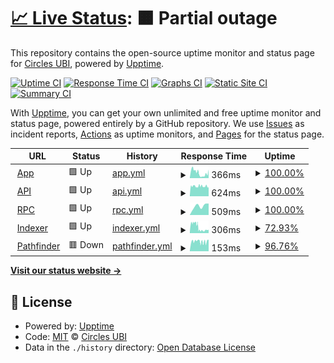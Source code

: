 # [📈 Live Status](https://status.circlesubi.id): <!--live status--> **🟧 Partial outage**

This repository contains the open-source uptime monitor and status page for [Circles UBI](https://joincircles.net), powered by [Upptime](https://github.com/upptime/upptime).

[![Uptime CI](https://github.com/CirclesUBI/status/workflows/Uptime%20CI/badge.svg)](https://github.com/CirclesUBI/status/actions?query=workflow%3A%22Uptime+CI%22)
[![Response Time CI](https://github.com/CirclesUBI/status/workflows/Response%20Time%20CI/badge.svg)](https://github.com/CirclesUBI/status/actions?query=workflow%3A%22Response+Time+CI%22)
[![Graphs CI](https://github.com/CirclesUBI/status/workflows/Graphs%20CI/badge.svg)](https://github.com/CirclesUBI/status/actions?query=workflow%3A%22Graphs+CI%22)
[![Static Site CI](https://github.com/CirclesUBI/status/workflows/Static%20Site%20CI/badge.svg)](https://github.com/CirclesUBI/status/actions?query=workflow%3A%22Static+Site+CI%22)
[![Summary CI](https://github.com/CirclesUBI/status/workflows/Summary%20CI/badge.svg)](https://github.com/CirclesUBI/status/actions?query=workflow%3A%22Summary+CI%22)

With [Upptime](https://upptime.js.org), you can get your own unlimited and free uptime monitor and status page, powered entirely by a GitHub repository. We use [Issues](https://github.com/CirclesUBI/status/issues) as incident reports, [Actions](https://github.com/CirclesUBI/status/actions) as uptime monitors, and [Pages](https://status.circlesubi.id) for the status page.

<!--start: status pages-->
<!-- This summary is generated by Upptime (https://github.com/upptime/upptime) -->
<!-- Do not edit this manually, your changes will be overwritten -->
<!-- prettier-ignore -->
| URL | Status | History | Response Time | Uptime |
| --- | ------ | ------- | ------------- | ------ |
| <img alt="" src="https://icons.duckduckgo.com/ip3/app.circlesubi.id.ico" height="13"> [App](https://app.circlesubi.id) | 🟩 Up | [app.yml](https://github.com/CirclesUBI/status-indonesia/commits/HEAD/history/app.yml) | <details><summary><img alt="Response time graph" src="./graphs/app/response-time-week.png" height="20"> 366ms</summary><br><a href="https://status.circlesubi.id/history/app"><img alt="Response time 366" src="https://img.shields.io/endpoint?url=https%3A%2F%2Fraw.githubusercontent.com%2FCirclesUBI%2Fstatus-indonesia%2FHEAD%2Fapi%2Fapp%2Fresponse-time.json"></a><br><a href="https://status.circlesubi.id/history/app"><img alt="24-hour response time 587" src="https://img.shields.io/endpoint?url=https%3A%2F%2Fraw.githubusercontent.com%2FCirclesUBI%2Fstatus-indonesia%2FHEAD%2Fapi%2Fapp%2Fresponse-time-day.json"></a><br><a href="https://status.circlesubi.id/history/app"><img alt="7-day response time 366" src="https://img.shields.io/endpoint?url=https%3A%2F%2Fraw.githubusercontent.com%2FCirclesUBI%2Fstatus-indonesia%2FHEAD%2Fapi%2Fapp%2Fresponse-time-week.json"></a><br><a href="https://status.circlesubi.id/history/app"><img alt="30-day response time 366" src="https://img.shields.io/endpoint?url=https%3A%2F%2Fraw.githubusercontent.com%2FCirclesUBI%2Fstatus-indonesia%2FHEAD%2Fapi%2Fapp%2Fresponse-time-month.json"></a><br><a href="https://status.circlesubi.id/history/app"><img alt="1-year response time 366" src="https://img.shields.io/endpoint?url=https%3A%2F%2Fraw.githubusercontent.com%2FCirclesUBI%2Fstatus-indonesia%2FHEAD%2Fapi%2Fapp%2Fresponse-time-year.json"></a></details> | <details><summary><a href="https://status.circlesubi.id/history/app">100.00%</a></summary><a href="https://status.circlesubi.id/history/app"><img alt="All-time uptime 100.00%" src="https://img.shields.io/endpoint?url=https%3A%2F%2Fraw.githubusercontent.com%2FCirclesUBI%2Fstatus-indonesia%2FHEAD%2Fapi%2Fapp%2Fuptime.json"></a><br><a href="https://status.circlesubi.id/history/app"><img alt="24-hour uptime 100.00%" src="https://img.shields.io/endpoint?url=https%3A%2F%2Fraw.githubusercontent.com%2FCirclesUBI%2Fstatus-indonesia%2FHEAD%2Fapi%2Fapp%2Fuptime-day.json"></a><br><a href="https://status.circlesubi.id/history/app"><img alt="7-day uptime 100.00%" src="https://img.shields.io/endpoint?url=https%3A%2F%2Fraw.githubusercontent.com%2FCirclesUBI%2Fstatus-indonesia%2FHEAD%2Fapi%2Fapp%2Fuptime-week.json"></a><br><a href="https://status.circlesubi.id/history/app"><img alt="30-day uptime 100.00%" src="https://img.shields.io/endpoint?url=https%3A%2F%2Fraw.githubusercontent.com%2FCirclesUBI%2Fstatus-indonesia%2FHEAD%2Fapi%2Fapp%2Fuptime-month.json"></a><br><a href="https://status.circlesubi.id/history/app"><img alt="1-year uptime 100.00%" src="https://img.shields.io/endpoint?url=https%3A%2F%2Fraw.githubusercontent.com%2FCirclesUBI%2Fstatus-indonesia%2FHEAD%2Fapi%2Fapp%2Fuptime-year.json"></a></details>
| <img alt="" src="https://icons.duckduckgo.com/ip3/api.circlesubi.id.ico" height="13"> [API](https://api.circlesubi.id) | 🟩 Up | [api.yml](https://github.com/CirclesUBI/status-indonesia/commits/HEAD/history/api.yml) | <details><summary><img alt="Response time graph" src="./graphs/api/response-time-week.png" height="20"> 624ms</summary><br><a href="https://status.circlesubi.id/history/api"><img alt="Response time 624" src="https://img.shields.io/endpoint?url=https%3A%2F%2Fraw.githubusercontent.com%2FCirclesUBI%2Fstatus-indonesia%2FHEAD%2Fapi%2Fapi%2Fresponse-time.json"></a><br><a href="https://status.circlesubi.id/history/api"><img alt="24-hour response time 561" src="https://img.shields.io/endpoint?url=https%3A%2F%2Fraw.githubusercontent.com%2FCirclesUBI%2Fstatus-indonesia%2FHEAD%2Fapi%2Fapi%2Fresponse-time-day.json"></a><br><a href="https://status.circlesubi.id/history/api"><img alt="7-day response time 624" src="https://img.shields.io/endpoint?url=https%3A%2F%2Fraw.githubusercontent.com%2FCirclesUBI%2Fstatus-indonesia%2FHEAD%2Fapi%2Fapi%2Fresponse-time-week.json"></a><br><a href="https://status.circlesubi.id/history/api"><img alt="30-day response time 624" src="https://img.shields.io/endpoint?url=https%3A%2F%2Fraw.githubusercontent.com%2FCirclesUBI%2Fstatus-indonesia%2FHEAD%2Fapi%2Fapi%2Fresponse-time-month.json"></a><br><a href="https://status.circlesubi.id/history/api"><img alt="1-year response time 624" src="https://img.shields.io/endpoint?url=https%3A%2F%2Fraw.githubusercontent.com%2FCirclesUBI%2Fstatus-indonesia%2FHEAD%2Fapi%2Fapi%2Fresponse-time-year.json"></a></details> | <details><summary><a href="https://status.circlesubi.id/history/api">100.00%</a></summary><a href="https://status.circlesubi.id/history/api"><img alt="All-time uptime 100.00%" src="https://img.shields.io/endpoint?url=https%3A%2F%2Fraw.githubusercontent.com%2FCirclesUBI%2Fstatus-indonesia%2FHEAD%2Fapi%2Fapi%2Fuptime.json"></a><br><a href="https://status.circlesubi.id/history/api"><img alt="24-hour uptime 100.00%" src="https://img.shields.io/endpoint?url=https%3A%2F%2Fraw.githubusercontent.com%2FCirclesUBI%2Fstatus-indonesia%2FHEAD%2Fapi%2Fapi%2Fuptime-day.json"></a><br><a href="https://status.circlesubi.id/history/api"><img alt="7-day uptime 100.00%" src="https://img.shields.io/endpoint?url=https%3A%2F%2Fraw.githubusercontent.com%2FCirclesUBI%2Fstatus-indonesia%2FHEAD%2Fapi%2Fapi%2Fuptime-week.json"></a><br><a href="https://status.circlesubi.id/history/api"><img alt="30-day uptime 100.00%" src="https://img.shields.io/endpoint?url=https%3A%2F%2Fraw.githubusercontent.com%2FCirclesUBI%2Fstatus-indonesia%2FHEAD%2Fapi%2Fapi%2Fuptime-month.json"></a><br><a href="https://status.circlesubi.id/history/api"><img alt="1-year uptime 100.00%" src="https://img.shields.io/endpoint?url=https%3A%2F%2Fraw.githubusercontent.com%2FCirclesUBI%2Fstatus-indonesia%2FHEAD%2Fapi%2Fapi%2Fuptime-year.json"></a></details>
| <img alt="" src="https://icons.duckduckgo.com/ip3/rpc.circlesubi.id.ico" height="13"> [RPC](https://rpc.circlesubi.id) | 🟩 Up | [rpc.yml](https://github.com/CirclesUBI/status-indonesia/commits/HEAD/history/rpc.yml) | <details><summary><img alt="Response time graph" src="./graphs/rpc/response-time-week.png" height="20"> 509ms</summary><br><a href="https://status.circlesubi.id/history/rpc"><img alt="Response time 509" src="https://img.shields.io/endpoint?url=https%3A%2F%2Fraw.githubusercontent.com%2FCirclesUBI%2Fstatus-indonesia%2FHEAD%2Fapi%2Frpc%2Fresponse-time.json"></a><br><a href="https://status.circlesubi.id/history/rpc"><img alt="24-hour response time 636" src="https://img.shields.io/endpoint?url=https%3A%2F%2Fraw.githubusercontent.com%2FCirclesUBI%2Fstatus-indonesia%2FHEAD%2Fapi%2Frpc%2Fresponse-time-day.json"></a><br><a href="https://status.circlesubi.id/history/rpc"><img alt="7-day response time 509" src="https://img.shields.io/endpoint?url=https%3A%2F%2Fraw.githubusercontent.com%2FCirclesUBI%2Fstatus-indonesia%2FHEAD%2Fapi%2Frpc%2Fresponse-time-week.json"></a><br><a href="https://status.circlesubi.id/history/rpc"><img alt="30-day response time 509" src="https://img.shields.io/endpoint?url=https%3A%2F%2Fraw.githubusercontent.com%2FCirclesUBI%2Fstatus-indonesia%2FHEAD%2Fapi%2Frpc%2Fresponse-time-month.json"></a><br><a href="https://status.circlesubi.id/history/rpc"><img alt="1-year response time 509" src="https://img.shields.io/endpoint?url=https%3A%2F%2Fraw.githubusercontent.com%2FCirclesUBI%2Fstatus-indonesia%2FHEAD%2Fapi%2Frpc%2Fresponse-time-year.json"></a></details> | <details><summary><a href="https://status.circlesubi.id/history/rpc">100.00%</a></summary><a href="https://status.circlesubi.id/history/rpc"><img alt="All-time uptime 100.00%" src="https://img.shields.io/endpoint?url=https%3A%2F%2Fraw.githubusercontent.com%2FCirclesUBI%2Fstatus-indonesia%2FHEAD%2Fapi%2Frpc%2Fuptime.json"></a><br><a href="https://status.circlesubi.id/history/rpc"><img alt="24-hour uptime 100.00%" src="https://img.shields.io/endpoint?url=https%3A%2F%2Fraw.githubusercontent.com%2FCirclesUBI%2Fstatus-indonesia%2FHEAD%2Fapi%2Frpc%2Fuptime-day.json"></a><br><a href="https://status.circlesubi.id/history/rpc"><img alt="7-day uptime 100.00%" src="https://img.shields.io/endpoint?url=https%3A%2F%2Fraw.githubusercontent.com%2FCirclesUBI%2Fstatus-indonesia%2FHEAD%2Fapi%2Frpc%2Fuptime-week.json"></a><br><a href="https://status.circlesubi.id/history/rpc"><img alt="30-day uptime 100.00%" src="https://img.shields.io/endpoint?url=https%3A%2F%2Fraw.githubusercontent.com%2FCirclesUBI%2Fstatus-indonesia%2FHEAD%2Fapi%2Frpc%2Fuptime-month.json"></a><br><a href="https://status.circlesubi.id/history/rpc"><img alt="1-year uptime 100.00%" src="https://img.shields.io/endpoint?url=https%3A%2F%2Fraw.githubusercontent.com%2FCirclesUBI%2Fstatus-indonesia%2FHEAD%2Fapi%2Frpc%2Fuptime-year.json"></a></details>
| <img alt="" src="https://icons.duckduckgo.com/ip3/rpc.circlesubi.id.ico" height="13"> [Indexer](https://rpc.circlesubi.id/indexer/health) | 🟩 Up | [indexer.yml](https://github.com/CirclesUBI/status-indonesia/commits/HEAD/history/indexer.yml) | <details><summary><img alt="Response time graph" src="./graphs/indexer/response-time-week.png" height="20"> 306ms</summary><br><a href="https://status.circlesubi.id/history/indexer"><img alt="Response time 306" src="https://img.shields.io/endpoint?url=https%3A%2F%2Fraw.githubusercontent.com%2FCirclesUBI%2Fstatus-indonesia%2FHEAD%2Fapi%2Findexer%2Fresponse-time.json"></a><br><a href="https://status.circlesubi.id/history/indexer"><img alt="24-hour response time 182" src="https://img.shields.io/endpoint?url=https%3A%2F%2Fraw.githubusercontent.com%2FCirclesUBI%2Fstatus-indonesia%2FHEAD%2Fapi%2Findexer%2Fresponse-time-day.json"></a><br><a href="https://status.circlesubi.id/history/indexer"><img alt="7-day response time 306" src="https://img.shields.io/endpoint?url=https%3A%2F%2Fraw.githubusercontent.com%2FCirclesUBI%2Fstatus-indonesia%2FHEAD%2Fapi%2Findexer%2Fresponse-time-week.json"></a><br><a href="https://status.circlesubi.id/history/indexer"><img alt="30-day response time 306" src="https://img.shields.io/endpoint?url=https%3A%2F%2Fraw.githubusercontent.com%2FCirclesUBI%2Fstatus-indonesia%2FHEAD%2Fapi%2Findexer%2Fresponse-time-month.json"></a><br><a href="https://status.circlesubi.id/history/indexer"><img alt="1-year response time 306" src="https://img.shields.io/endpoint?url=https%3A%2F%2Fraw.githubusercontent.com%2FCirclesUBI%2Fstatus-indonesia%2FHEAD%2Fapi%2Findexer%2Fresponse-time-year.json"></a></details> | <details><summary><a href="https://status.circlesubi.id/history/indexer">72.93%</a></summary><a href="https://status.circlesubi.id/history/indexer"><img alt="All-time uptime 72.93%" src="https://img.shields.io/endpoint?url=https%3A%2F%2Fraw.githubusercontent.com%2FCirclesUBI%2Fstatus-indonesia%2FHEAD%2Fapi%2Findexer%2Fuptime.json"></a><br><a href="https://status.circlesubi.id/history/indexer"><img alt="24-hour uptime 87.03%" src="https://img.shields.io/endpoint?url=https%3A%2F%2Fraw.githubusercontent.com%2FCirclesUBI%2Fstatus-indonesia%2FHEAD%2Fapi%2Findexer%2Fuptime-day.json"></a><br><a href="https://status.circlesubi.id/history/indexer"><img alt="7-day uptime 72.93%" src="https://img.shields.io/endpoint?url=https%3A%2F%2Fraw.githubusercontent.com%2FCirclesUBI%2Fstatus-indonesia%2FHEAD%2Fapi%2Findexer%2Fuptime-week.json"></a><br><a href="https://status.circlesubi.id/history/indexer"><img alt="30-day uptime 72.93%" src="https://img.shields.io/endpoint?url=https%3A%2F%2Fraw.githubusercontent.com%2FCirclesUBI%2Fstatus-indonesia%2FHEAD%2Fapi%2Findexer%2Fuptime-month.json"></a><br><a href="https://status.circlesubi.id/history/indexer"><img alt="1-year uptime 72.93%" src="https://img.shields.io/endpoint?url=https%3A%2F%2Fraw.githubusercontent.com%2FCirclesUBI%2Fstatus-indonesia%2FHEAD%2Fapi%2Findexer%2Fuptime-year.json"></a></details>
| <img alt="" src="https://icons.duckduckgo.com/ip3/rpc.circlesubi.id.ico" height="13"> [Pathfinder](https://rpc.circlesubi.id/pathfinder) | 🟥 Down | [pathfinder.yml](https://github.com/CirclesUBI/status-indonesia/commits/HEAD/history/pathfinder.yml) | <details><summary><img alt="Response time graph" src="./graphs/pathfinder/response-time-week.png" height="20"> 153ms</summary><br><a href="https://status.circlesubi.id/history/pathfinder"><img alt="Response time 153" src="https://img.shields.io/endpoint?url=https%3A%2F%2Fraw.githubusercontent.com%2FCirclesUBI%2Fstatus-indonesia%2FHEAD%2Fapi%2Fpathfinder%2Fresponse-time.json"></a><br><a href="https://status.circlesubi.id/history/pathfinder"><img alt="24-hour response time 163" src="https://img.shields.io/endpoint?url=https%3A%2F%2Fraw.githubusercontent.com%2FCirclesUBI%2Fstatus-indonesia%2FHEAD%2Fapi%2Fpathfinder%2Fresponse-time-day.json"></a><br><a href="https://status.circlesubi.id/history/pathfinder"><img alt="7-day response time 153" src="https://img.shields.io/endpoint?url=https%3A%2F%2Fraw.githubusercontent.com%2FCirclesUBI%2Fstatus-indonesia%2FHEAD%2Fapi%2Fpathfinder%2Fresponse-time-week.json"></a><br><a href="https://status.circlesubi.id/history/pathfinder"><img alt="30-day response time 153" src="https://img.shields.io/endpoint?url=https%3A%2F%2Fraw.githubusercontent.com%2FCirclesUBI%2Fstatus-indonesia%2FHEAD%2Fapi%2Fpathfinder%2Fresponse-time-month.json"></a><br><a href="https://status.circlesubi.id/history/pathfinder"><img alt="1-year response time 153" src="https://img.shields.io/endpoint?url=https%3A%2F%2Fraw.githubusercontent.com%2FCirclesUBI%2Fstatus-indonesia%2FHEAD%2Fapi%2Fpathfinder%2Fresponse-time-year.json"></a></details> | <details><summary><a href="https://status.circlesubi.id/history/pathfinder">96.76%</a></summary><a href="https://status.circlesubi.id/history/pathfinder"><img alt="All-time uptime 96.76%" src="https://img.shields.io/endpoint?url=https%3A%2F%2Fraw.githubusercontent.com%2FCirclesUBI%2Fstatus-indonesia%2FHEAD%2Fapi%2Fpathfinder%2Fuptime.json"></a><br><a href="https://status.circlesubi.id/history/pathfinder"><img alt="24-hour uptime 84.98%" src="https://img.shields.io/endpoint?url=https%3A%2F%2Fraw.githubusercontent.com%2FCirclesUBI%2Fstatus-indonesia%2FHEAD%2Fapi%2Fpathfinder%2Fuptime-day.json"></a><br><a href="https://status.circlesubi.id/history/pathfinder"><img alt="7-day uptime 96.76%" src="https://img.shields.io/endpoint?url=https%3A%2F%2Fraw.githubusercontent.com%2FCirclesUBI%2Fstatus-indonesia%2FHEAD%2Fapi%2Fpathfinder%2Fuptime-week.json"></a><br><a href="https://status.circlesubi.id/history/pathfinder"><img alt="30-day uptime 96.76%" src="https://img.shields.io/endpoint?url=https%3A%2F%2Fraw.githubusercontent.com%2FCirclesUBI%2Fstatus-indonesia%2FHEAD%2Fapi%2Fpathfinder%2Fuptime-month.json"></a><br><a href="https://status.circlesubi.id/history/pathfinder"><img alt="1-year uptime 96.76%" src="https://img.shields.io/endpoint?url=https%3A%2F%2Fraw.githubusercontent.com%2FCirclesUBI%2Fstatus-indonesia%2FHEAD%2Fapi%2Fpathfinder%2Fuptime-year.json"></a></details>

<!--end: status pages-->

[**Visit our status website →**](https://status.circlesubi.id)

## 📄 License

- Powered by: [Upptime](https://github.com/upptime/upptime)
- Code: [MIT](./LICENSE) © [Circles UBI](https://joincircles.net)
- Data in the `./history` directory: [Open Database License](https://opendatacommons.org/licenses/odbl/1-0/)
